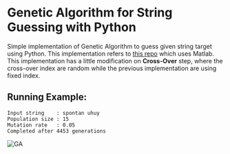 # Genetic Algorithm for String Guessing with Python
Simple implementation of Genetic Algorithm to guess given string target using Python.
This implementation refers to [this repo](https://github.com/kelasterbuka/matlab_advanced_GA) which uses Matlab.
This implementation has a little modification on **Cross-Over** step, where the cross-over index are random while the previous implementation are using fixed index.

## Running Example:
```
Input string    : spontan uhuy
Population size : 15
Mutation rate   : 0.05
Completed after 4453 generations
```


![GA](https://user-images.githubusercontent.com/70200533/152924922-a2f0b70c-7284-4f95-acb6-7fd887ad6ff0.gif)
